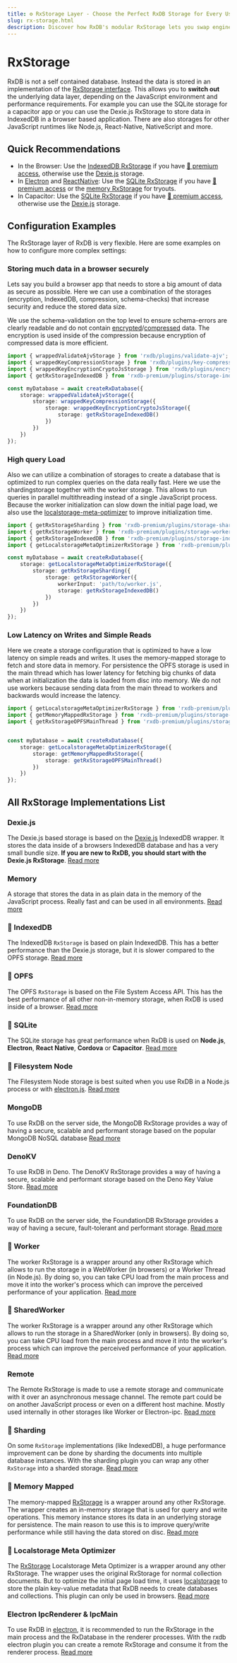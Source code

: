 ```yaml
---
title: ⚙️ RxStorage Layer - Choose the Perfect RxDB Storage for Every Use Case
slug: rx-storage.html
description: Discover how RxDB's modular RxStorage lets you swap engines and unlock top performance, no matter the environment or use case.
---
```


# RxStorage

RxDB is not a self contained database. Instead the data is stored in an implementation of the [RxStorage interface](https://github.com/pubkey/rxdb/blob/master/src/types/rx-storage.interface.d.ts). This allows you to **switch out** the underlying data layer, depending on the JavaScript environment and performance requirements. For example you can use the SQLite storage for a capacitor app or you can use the Dexie.js RxStorage to store data in IndexedDB in a browser based application. There are also storages for other JavaScript runtimes like Node.js, React-Native, NativeScript and more.


## Quick Recommendations

- In the Browser: Use the [IndexedDB RxStorage](./rx-storage-indexeddb.md) if you have [👑 premium access](/premium/), otherwise use the [Dexie.js](./rx-storage-dexie.md) storage.
- In [Electron](./electron-database.md) and [ReactNative](./react-native-database.md): Use the [SQLite RxStorage](./rx-storage-sqlite.md) if you have [👑 premium access](/premium/) or the [memory RxStorage](./rx-storage-memory.md) for tryouts.
- In Capacitor: Use the [SQLite RxStorage](./rx-storage-sqlite.md) if you have [👑 premium access](/premium/), otherwise use the [Dexie.js](./rx-storage-dexie.md) storage.


## Configuration Examples

The RxStorage layer of RxDB is very flexible. Here are some examples on how to configure more complex settings:

### Storing much data in a browser securely

Lets say you build a browser app that needs to store a big amount of data as secure as possible. Here we can use a combination of the storages (encryption, IndexedDB, compression, schema-checks) that increase security and reduce the stored data size.

We use the schema-validation on the top level to ensure schema-errors are clearly readable and do not contain [encrypted](./encryption.md)/[compressed](./key-compression.md) data. The encryption is used inside of the compression because encryption of compressed data is more efficient.

```ts
import { wrappedValidateAjvStorage } from 'rxdb/plugins/validate-ajv';
import { wrappedKeyCompressionStorage } from 'rxdb/plugins/key-compression';
import { wrappedKeyEncryptionCryptoJsStorage } from 'rxdb/plugins/encryption-crypto-js';
import { getRxStorageIndexedDB } from 'rxdb-premium/plugins/storage-indexeddb';

const myDatabase = await createRxDatabase({
    storage: wrappedValidateAjvStorage({
        storage: wrappedKeyCompressionStorage({
            storage: wrappedKeyEncryptionCryptoJsStorage({
                storage: getRxStorageIndexedDB()
            })
        })
    })
});
```


### High query Load

Also we can utilize a combination of storages to create a database that is optimized to run complex queries on the data really fast. Here we use the shardingstorage together with the worker storage. This allows to run queries in parallel multithreading instead of a single JavaScript process. Because the worker initialization can slow down the initial page load, we also use the [localstorage-meta-optimizer](./rx-storage-localstorage-meta-optimizer.md) to improve initialization time.

```ts
import { getRxStorageSharding } from 'rxdb-premium/plugins/storage-sharding';
import { getRxStorageWorker } from 'rxdb-premium/plugins/storage-worker';
import { getRxStorageIndexedDB } from 'rxdb-premium/plugins/storage-indexeddb';
import { getLocalstorageMetaOptimizerRxStorage } from 'rxdb-premium/plugins/storage-localstorage-meta-optimizer';

const myDatabase = await createRxDatabase({
    storage: getLocalstorageMetaOptimizerRxStorage({
        storage: getRxStorageSharding({
            storage: getRxStorageWorker({
                workerInput: 'path/to/worker.js',
                storage: getRxStorageIndexedDB()
            })
        })
    })
});
```

### Low Latency on Writes and Simple Reads

Here we create a storage configuration that is optimized to have a low latency on simple reads and writes. It uses the memory-mapped storage to fetch and store data in memory. For persistence the OPFS storage is used in the main thread which has lower latency for fetching big chunks of data when at initialization the data is loaded from disc into memory. We do not use workers because sending data from the main thread to workers and backwards would increase the latency.

```ts
import { getLocalstorageMetaOptimizerRxStorage } from 'rxdb-premium/plugins/storage-localstorage-meta-optimizer';
import { getMemoryMappedRxStorage } from 'rxdb-premium/plugins/storage-memory-mapped';
import { getRxStorageOPFSMainThread } from 'rxdb-premium/plugins/storage-worker';


const myDatabase = await createRxDatabase({
    storage: getLocalstorageMetaOptimizerRxStorage({
        storage: getMemoryMappedRxStorage({
            storage: getRxStorageOPFSMainThread()
        })
    })
});
```


## All RxStorage Implementations List

### Dexie.js

The Dexie.js based storage is based on the [Dexie.js](https://github.com/dexie/Dexie.js) IndexedDB wrapper.
It stores the data inside of a browsers IndexedDB database and has a very small bundle size. **If you are new to RxDB, you should start with the Dexie.js RxStorage**. [Read more](./rx-storage-dexie.md)


### Memory

A storage that stores the data in as plain data in the memory of the JavaScript process. Really fast and can be used in all environments. [Read more](./rx-storage-memory.md)

### 👑 IndexedDB

The IndexedDB `RxStorage` is based on plain IndexedDB. This has a better performance than the Dexie.js storage, but it is slower compared to the OPFS storage. [Read more](./rx-storage-indexeddb.md)

### 👑 OPFS

The OPFS `RxStorage` is based on the File System Access API. This has the best performance of all other non-in-memory storage, when RxDB is used inside of a browser. [Read more](./rx-storage-opfs.md)


### 👑 SQLite

The SQLite storage has great performance when RxDB is used on **Node.js**, **Electron**, **React Native**, **Cordova** or **Capacitor**. [Read more](./rx-storage-sqlite.md)

### 👑 Filesystem Node

The Filesystem Node storage is best suited when you use RxDB in a Node.js process or with [electron.js](./electron.md). [Read more](./rx-storage-filesystem-node.md)


### MongoDB

To use RxDB on the server side, the MongoDB RxStorage provides a way of having a secure, scalable and performant storage based on the popular MongoDB NoSQL database [Read more](./rx-storage-mongodb.md)

### DenoKV

To use RxDB in Deno. The DenoKV RxStorage provides a way of having a secure, scalable and performant storage based on the Deno Key Value Store. [Read more](./rx-storage-denokv.md)

### FoundationDB

To use RxDB on the server side, the FoundationDB RxStorage provides a way of having a secure, fault-tolerant and performant storage. [Read more](./rx-storage-foundationdb.md)

### 👑 Worker

The worker RxStorage is a wrapper around any other RxStorage which allows to run the storage in a WebWorker (in browsers) or a Worker Thread (in Node.js). By doing so, you can take CPU load from the main process and move it into the worker's process which can improve the perceived performance of your application. [Read more](./rx-storage-worker.md)

### 👑 SharedWorker

The worker RxStorage is a wrapper around any other RxStorage which allows to run the storage in a SharedWorker (only in browsers). By doing so, you can take CPU load from the main process and move it into the worker's process which can improve the perceived performance of your application. [Read more](./rx-storage-shared-worker.md)


### Remote
The Remote RxStorage is made to use a remote storage and communicate with it over an asynchronous message channel. The remote part could be on another JavaScript process or even on a different host machine. Mostly used internally in other storages like Worker or Electron-ipc. [Read more](./rx-storage-remote.md)

### 👑 Sharding

On some `RxStorage` implementations (like IndexedDB), a huge performance improvement can be done by sharding the documents into multiple database instances. With the sharding plugin you can wrap any other `RxStorage` into a sharded storage. [Read more](./rx-storage-sharding.md)

### 👑 Memory Mapped

The memory-mapped [RxStorage](./rx-storage.md) is a wrapper around any other RxStorage. The wrapper creates an in-memory storage that is used for query and write operations. This memory instance stores its data in an underlying storage for persistence.
The main reason to use this is to improve query/write performance while still having the data stored on disc. [Read more](./rx-storage-memory-mapped.md)

### 👑 Localstorage Meta Optimizer

The [RxStorage](./rx-storage.md) Localstorage Meta Optimizer is a wrapper around any other RxStorage. The wrapper uses the original RxStorage for normal collection documents. But to optimize the initial page load time, it uses [localstorage](./articles/localstorage.md) to store the plain key-value metadata that RxDB needs to create databases and collections. This plugin can only be used in browsers. [Read more](./rx-storage-localstorage-meta-optimizer.md)

### Electron IpcRenderer & IpcMain

To use RxDB in [electron](./electron-database.md), it is recommended to run the RxStorage in the main process and the RxDatabase in the renderer processes. With the rxdb electron plugin you can create a remote RxStorage and consume it from the renderer process. [Read more](./electron.md)


